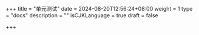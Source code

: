 +++
title = "单元测试"
date = 2024-08-20T12:56:24+08:00
weight = 1
type = "docs"
description = ""
isCJKLanguage = true
draft = false

+++

